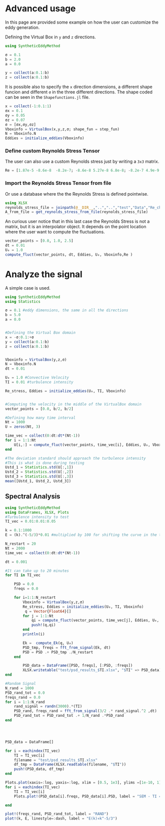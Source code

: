 # Advanced usage
In this page are provided some example on how the user can customize the eddy generation.

Defining the Virtual Box in `y` and `z` directions.
```julia
using SyntheticEddyMethod

σ = 0.1
b = 2.0
a = 0.0

y = collect(a:0.1:b)
z = collect(a:0.1:b)
```

It is possible also to specify the `x` direction dimensions, a different shape funcion and different `σ` in the three different directions.
The shape coded can be seen in the `Shapefunctions.jl` file.

```julia
x = collect(-1:0.1:1)
σx = 0.1
σy = 0.05
σz = 0.07
σ = [σx,σy,σz]
Vboxinfo = VirtualBox(x,y,z,σ; shape_fun = step_fun)
N = Vboxinfo.N
Eddies = initialize_eddies(Vboxinfo)

```

### Define custom Reynolds Stress Tensor

The user can also use a custom Reynolds stress just by writing a `3x3` matrix.
```julia
Re = [1.87e-5 -8.6e-8  -8.2e-7; -8.6e-8 5.27e-8 6.8e-8; -8.2e-7 4.9e-9 2.64e-6]
```

### Import the Reynolds Stress Tensor from file
Or use a database where the the Reynolds Stress is defined pointwise. 
```julia
using XLSX
reynolds_stress_file = joinpath(@__DIR__,"..","..","test","Data","Re_ch.xlsx")
A_from_file = get_reynolds_stress_from_file(reynolds_stress_file)
```

An curious user notice that in this last case the Reynolds Stress is not a matrix, but it is an interpolator object. It depends on the point location where the user want to compute the fluctuations.

```julia
vector_points = [0.0, 1.0, 2.5]
dt = 0.01
U₀ = 1.0
compute_fluct(vector_points, dt, Eddies, U₀, Vboxinfo,Re )
```


# Analyze the signal
A simple case is used.
```julia
using SyntheticEddyMethod
using Statistics

σ = 0.1 #eddy dimensions, the same in all the directions
b = 5.0
a = 0.0


#Defining the Virtual Box domain
x = -σ:0.1:+σ 
y = collect(a:0.1:b)
z = collect(a:0.1:b)


Vboxinfo = VirtualBox(y,z,σ)
N = Vboxinfo.N
dt = 0.01

U₀ = 1.0 #Convective Velocity
TI = 0.01 #turbulence intensity

Re_stress, Eddies = initialize_eddies(U₀, TI, Vboxinfo)


#Computing the velocity in the middle of the VirtualBox domain
vector_points = [0.0, b/2, b/2]

#Defining how many time interval
Nt = 1000
U = zeros(Nt, 3)

time_vec = collect(0:dt:dt*(Nt-1))
for i = 1:1:Nt
    U[i,:] = compute_fluct(vector_points, time_vec[i], Eddies, U₀, Vboxinfo, Re_stress)
end

#The deviation standard should approach the turbulence intensity
#This is what is done during testing
Ustd_1 = Statistics.std(U[:,1])
Ustd_2 = Statistics.std(U[:,2])
Ustd_3 = Statistics.std(U[:,3])
mean([Ustd_1, Ustd_2, Ustd_3])

```
## Spectral Analysis
```julia
using SyntheticEddyMethod
using DataFrames, XLSX, Plots
#Turbulence intensity to test
TI_vec = 0.01:0.01:0.05

k = 0.1:1000
E = (k).^(-5/3)*0.01 #multiplied by 100 for shifting the curve in the top part

N_restart = 20
Nt = 2000
time_vec = collect(0:dt:dt*(Nt-1))

dt = 0.001

#It can take up to 20 minutes
for TI in TI_vec

    PSD = 0.0
    freqs = 0.0   

    for i=1:1:N_restart
        Vboxinfo = VirtualBox(y,z,σ)
        Re_stress, Eddies = initialize_eddies(U₀, TI, Vboxinfo)
         q = Vector{Float64}[]
        for j = 1:1:Nt
            qi = compute_fluct(vector_points, time_vec[j], Eddies, U₀, Vboxinfo, Re_stress)
            push!(q,qi)
        end
        println(i)

        Ek =  compute_Ek(q, U₀)
        PSD_tmp, freqs = fft_from_signal(Ek, dt)
        PSD = PSD .+ PSD_tmp ./N_restart
    end

        PSD_data = DataFrame([PSD, freqs], [:PSD, :freqs])
        XLSX.writetable("test/psd_results_$TI.xlsx", "$TI" => PSD_data)
end

#Random Signal
N_rand = 1000
PSD_rand_tot = 0.0
freqs_rand = 0.0
for i = 1:1:N_rand
    rand_signal = randn(3000).*(TI)
    PSD_rand, freqs_rand = fft_from_signal(3/2 .* rand_signal.^2 ,dt)
    PSD_rand_tot = PSD_rand_tot .+ 1/N_rand .*PSD_rand
end




PSD_data = DataFrame[]

for i = eachindex(TI_vec)
    TI = TI_vec[i]
    filename = "test/psd_results_$TI.xlsx"
    df_tmp = DataFrame(XLSX.readtable(filename, "$TI"))
    push!(PSD_data, df_tmp)
end

Plots.plot(xaxis=:log, yaxis=:log, xlim = [0.5, 1e3], ylims =[1e-10, 1], xlabel="k", ylabel="E(k)", legend=:bottomleft, xticks=[1,10,100,1000])
for i = eachindex(TI_vec)
    TI = TI_vec[i]
    Plots.plot!(PSD_data[i].freqs, PSD_data[i].PSD, label = "SEM - TI = $TI")

end

plot!(freqs_rand, PSD_rand_tot, label = "RAND")
plot!(k, E, linestyle=:dash, label = "E(k)∝k^-5/3")


```


